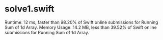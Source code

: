 # solve1.swift

Runtime: 12 ms, faster than 98.20% of Swift online submissions for Running Sum of 1d Array.
Memory Usage: 14.2 MB, less than 39.52% of Swift online submissions for Running Sum of 1d Array.
